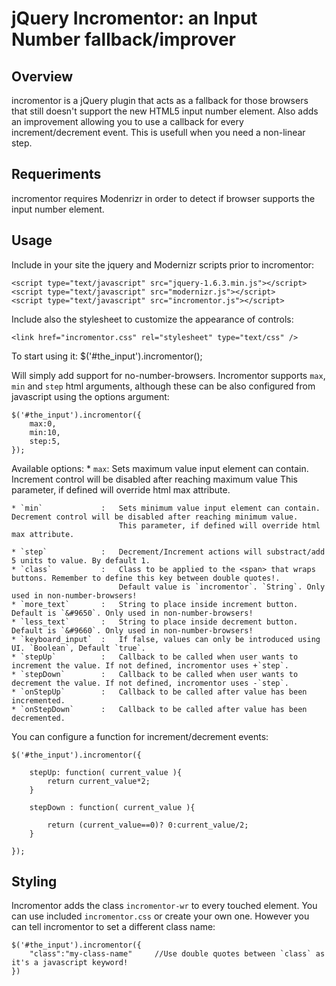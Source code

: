 jQuery Incromentor: an Input Number fallback/improver
=====================================================

Overview
--------
incromentor is a jQuery plugin that acts as a fallback for those browsers that still doesn't support the new HTML5 input number element.
Also adds an improvement allowing you to use a callback for every increment/decrement event. This is usefull when you need a non-linear step.


Requeriments
------------
incromentor requires Modenrizr in order to detect if browser supports the input number element.


Usage
-----
Include in your site the jquery and Modernizr scripts prior to incromentor:

	<script type="text/javascript" src="jquery-1.6.3.min.js"></script>
	<script type="text/javascript" src="modernizr.js"></script>
	<script type="text/javascript" src="incromentor.js"></script>

Include also the stylesheet to customize the appearance of controls:

	<link href="incromentor.css" rel="stylesheet" type="text/css" />

To start using it:
	$('#the_input').incromentor();

Will simply add support for no-number-browsers.
Incromentor supports `max`, `min` and `step` html arguments, although these can be also configured from javascript using the options argument:

	$('#the_input').incromentor({
		max:0,
		min:10,
		step:5,
	});

Available options:
	* `max`:		Sets maximum value input element can contain. Increment control will be disabled after reaching maximum value 
					This parameter, if defined will override html max attribute.

	* `min`				:	Sets minimum value input element can contain. Decrement control will be disabled after reaching minimum value.
							This parameter, if defined will override html max attribute.

	* `step`			:	Decrement/Increment actions will substract/add 5 units to value. By default 1.
	* `class`			:	Class to be applied to the <span> that wraps buttons. Remember to define this key between double quotes!. 
							Default value is `incromentor`. `String`. Only used in non-number-browsers!
	* `more_text`		:	String to place inside increment button. Default is `&#9650`. Only used in non-number-browsers!
	* `less_text`		:	String to place inside decrement button. Default is `&#9660`. Only used in non-number-browsers!
	* `keyboard_input`	:	If false, values can only be introduced using UI. `Boolean`, Default `true`.
	* `stepUp`			:	Callback to be called when user wants to increment the value. If not defined, incromentor uses +`step`.
	* `stepDown`		:	Callback to be called when user wants to decrement the value. If not defined, incromentor uses -`step`.
	* `onStepUp`		:	Callback to be called after value has been incremented.
	* `onStepDown`		:	Callback to be called after value has been decremented.


You can configure a function for increment/decrement events:

	$('#the_input').incromentor({
		
		stepUp: function( current_value ){
			return current_value*2;
		}

		stepDown : function( current_value ){
			
			return (current_value==0)? 0:current_value/2;
		}

	});


Styling
-------
Incromentor adds the class `incromentor-wr` to every touched element. You can use included `incromentor.css` or create your own one.
However you can tell incromentor to set a different class name:

	$('#the_input').incromentor({
		"class":"my-class-name"		//Use double quotes between `class` as it's a javascript keyword!
	})